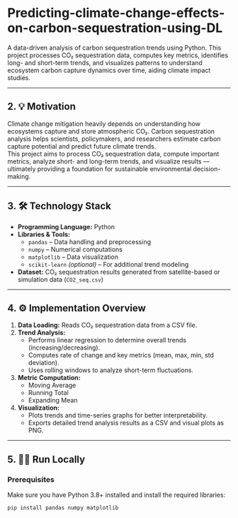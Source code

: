 # Predicting-climate-change-effects-on-carbon-sequestration-using-DL
A data-driven analysis of carbon sequestration trends using Python. This project processes CO₂ sequestration data, computes key metrics, identifies long- and short-term trends, and visualizes patterns to understand ecosystem carbon capture dynamics over time, aiding climate impact studies.

____

## 2. 💡 Motivation  
Climate change mitigation heavily depends on understanding how ecosystems capture and store atmospheric CO₂. Carbon sequestration analysis helps scientists, policymakers, and researchers estimate carbon capture potential and predict future climate trends.  
This project aims to process CO₂ sequestration data, compute important metrics, analyze short- and long-term trends, and visualize results — ultimately providing a foundation for sustainable environmental decision-making.

---

## 3. 🛠️ Technology Stack  
- **Programming Language:** Python  
- **Libraries & Tools:**  
  - `pandas` – Data handling and preprocessing  
  - `numpy` – Numerical computations  
  - `matplotlib` – Data visualization  
  - `scikit-learn` *(optional)* – For additional trend modeling  
- **Dataset:** CO₂ sequestration results generated from satellite-based or simulation data (`CO2_seq.csv`)

---

## 4. ⚙️ Implementation Overview  
1. **Data Loading:** Reads CO₂ sequestration data from a CSV file.  
2. **Trend Analysis:**  
   - Performs linear regression to determine overall trends (increasing/decreasing).  
   - Computes rate of change and key metrics (mean, max, min, std deviation).  
   - Uses rolling windows to analyze short-term fluctuations.  
3. **Metric Computation:**  
   - Moving Average  
   - Running Total  
   - Expanding Mean  
4. **Visualization:**  
   - Plots trends and time-series graphs for better interpretability.  
   - Exports detailed trend analysis results as a CSV and visual plots as PNG.  

---

## 5. 🧑‍💻 Run Locally  

### Prerequisites  
Make sure you have Python 3.8+ installed and install the required libraries:  
```bash
pip install pandas numpy matplotlib
